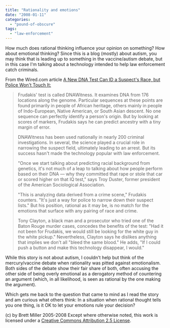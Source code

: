 ```yaml
---
title: "Rationality and emotions"
date: "2008-01-11"
categories: 
  - "pound-of-obscure"
tags: 
  - "law-enforcement"
---
```


How much does rational thinking influence your opinion on something? How about emotional thinking? Since this is a blog (mostly) about autism, you may think that is leading up to something in the vaccine/autism debate, but in this case I'm talking about a technology intended to help law enforcement catch criminals.  
  
From the Wired.com article [A New DNA Test Can ID a Suspect's Race, but Police Won't Touch It:](http://www.wired.com/politics/law/magazine/16-01/ps_dna)  

> Frudakis' test is called DNAWitness. It examines DNA from 176 locations along the genome. Particular sequences at these points are found primarily in people of African heritage, others mainly in people of Indo-European, Native American, or South Asian descent. No one sequence can perfectly identify a person's origin. But by looking at scores of markers, Frudakis says he can predict ancestry with a tiny margin of error.  
>   
> DNAWitness has been used nationally in nearly 200 criminal investigations. In several, the science played a crucial role in narrowing the suspect field, ultimately leading to an arrest. But its success hasn't made the technology popular with law enforcement.  
>   
> "Once we start talking about predicting racial background from genetics, it's not much of a leap to talking about how people perform based on their DNA — why they committed that rape or stole that car or scored higher on that IQ test," says Troy Duster, former president of the American Sociological Association.
> 
> "This is analyzing data derived from a crime scene," Frudakis counters. "It's just a way for police to narrow down their suspect lists." But his position, rational as it may be, is no match for the emotions that surface with any pairing of race and crime.
> 
> Tony Clayton, a black man and a prosecutor who tried one of the Baton Rouge murder cases, concedes the benefits of the test: "Had it not been for Frudakis, we would still be looking for the white guy in the white pickup." Nevertheless, Clayton says he dislikes anything that implies we don't all "bleed the same blood." He adds, "If I could push a button and make this technology disappear, I would."

While this story is not about autism, I couldn't help but think of the mercury/vaccine debate when rationality was pitted against emotionalism. Both sides of the debate show their fair share of both, often accusing the other side of being overly emotional as a derogatory method of countering an argument (which, in all likelihood, is seen as rational by the one making the argument).

Which gets me back to the question that came to mind as I read the story and am curious what others think: In a situation when rational thought tells you one thing, is it OK to let your emotions rule your decision?  

(c) by Brett Miller 2005-2008 Except where otherwise noted, this work is licensed under a [Creative Commons Attribution 2.5 License](http://creativecommons.org/licenses/by/2.5/).
